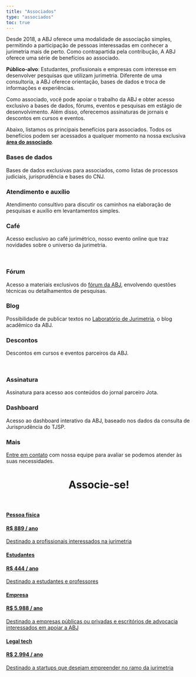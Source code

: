 ```yaml
---
title: "Associados"
type: "associados"
toc: true
---
```


Desde 2018, a ABJ oferece uma modalidade de associação simples, permitindo a participação de pessoas interessadas em conhecer a jurimetria mais de perto. Como contrapartida pela contribução, A ABJ oferece uma série de benefícios ao associado.

**Público-alvo**: Estudantes, profissionais e empresas com interesse em desenvolver pesquisas que utilizam jurimetria. Diferente de uma consultoria, a ABJ oferece orientação, bases de dados e troca de informações e experiências.

Como associado, você pode apoiar o trabalho da ABJ e obter acesso exclusivo a bases de dados, fórums, eventos e pesquisas em estágio de desenvolvimento. Além disso, oferecemos assinaturas de jornais e descontos em cursos e eventos.

Abaixo, listamos os principais benefícios para associados. Todos os benefícios podem ser acessados a qualquer momento na nossa exclusiva [**área do associado**](https://abjur.shinyapps.io/associados).

<div id="contact">

<!--linha 1-->
<div class="row contact-info">

<div class="col-md-4">
  <div>
    <i class="fas fa-database"></i>
    <h3>Bases de dados</h3>
    <p>Bases de dados exclusivas para associados, como listas de processos judiciais, jurisprudência e bases do CNJ.</p>
  </div>
</div>

<div class="col-md-4">
  <div>
    <i class="fas fa-comment-dots"></i>
    <h3>Atendimento e auxílio</h3>
    <p>Atendimento consultivo para discutir os caminhos na elaboração de pesquisas e auxílio em levantamentos simples.</p>
  </div>
</div>

<div class="col-md-4">
  <div>
    <i class="fas fa-coffee"></i>
    <h3>Café</h3>
    <p>Acesso exclusivo ao café jurimétrico, nosso evento online que traz novidades sobre o universo da jurimetria.</p>
  </div>
</div>

</div>

<br/>

<!--linha 2-->
<div class="row contact-info">

  <div class="col-md-4">
    <div>
      <i class="fab fa-discourse"></i>
      <h3>Fórum</h3>
      <p>Acesso a materiais exclusivos do <a href="https://forum.abj.org.br" target="_blank">fórum da ABJ</a>, envolvendo questões técnicas ou detalhamentos de pesquisas.</p>
    </div>
  </div>

  <div class="col-md-4">
    <div>
      <i class="fas fa-flask"></i>
      <h3>Blog</h3>
      <p>Possibilidade de publicar textos no <a href="https://lab.abj.org.br" target="_blank">Laboratório de Jurimetria</a>, o blog acadêmico da ABJ.</p>

  </div>
  </div>

  <div class="col-md-4">
    <div>
      <i class="fas fa-percent"></i>
      <h3>Descontos</h3>
      <p>Descontos em cursos e eventos parceiros da ABJ.</p>
    </div>
  </div>

</div>

<br/>
<!--linha 3-->

<div class="row contact-info">

  <div class="col-md-4">
    <div>
      <i class="fas fa-newspaper"></i>
      <h3>Assinatura</h3>
      <p>Assinatura para acesso aos conteúdos do jornal parceiro Jota.</p>
    </div>
  </div>

  <div class="col-md-4">
    <div>
      <i class="fas fa-chart-area"></i>
      <h3>Dashboard</h3>
      <p>Acesso ao dashboard interativo da ABJ, baseado nos dados da consulta de Jurisprudência do TJSP.</p>
    </div>
  </div>

  <div class="col-md-4">
    <div>
      <i class="fas fa-question"></i>
      <h3>Mais</h3>
      <p><a href="/contato">Entre em contato</a> com nossa equipe para avaliar se podemos atender às suas necessidades.</p>
    </div>
  </div>

</div>

<!--fim da linha-->
</div>

<!--botoes de associados --->

<header class="section-header">
  <h1>Associe-se!</h1>
</header>

<div class="row associe-se">

  <div class="col-md-6">

  <a href="https://app.glueup.com/membership/4925/apply/" target="_blank"><div>
    <i class="fas fa-user-tie"></i>
    <h4>Pessoa física</h4>
    <h4>R$ 889 / ano</h4>
    <p>Destinado a profissionais interessados na jurimetria</p>
  </div></a>

  </div>
  <div class="col-md-6">
    <a href="https://app.glueup.com/membership/4927/apply/" target="_blank"><div>
      <i class="fas fa-graduation-cap"></i>
      <h4>Estudantes</h3>
      <h4>R$ 444 / ano</h3>
      <p>Destinado a estudantes e professores</p>
    </div></a>
  </div>
</div>

<div class="row associe-se">

  <div class="col-md-6">
    <a href="" target="_blank"><div>
      <i class="fas fa-building"></i>
      <h4>Empresa</h4>
      <h4>R$ 5.988 / ano</h4>
      <p>Destinado a empresas públicas ou privadas e escritórios de advocacia interessados em apoiar a ABJ</p>
    </div></a>
  </div>
  <div class="col-md-6">
    <a href="" target="_blank"><div>
      <i class="fas fa-home"></i>
      <h4>Legal tech</h4>
      <h4>R$ 2.994 / ano</h4>
      <p>Destinado a startups que desejam empreender no ramo da jurimetria</p>
    </div></a>
  </div>
</div>
